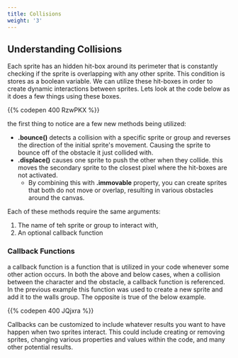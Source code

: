 ```yaml
---
title: Collisions
weight: '3'
---
```

## Understanding Collisions

Each sprite has an hidden hit-box around its perimeter that is constantly checking if the sprite is overlapping with any other sprite. This condition is stores as a boolean variable. We can utilize these hit-boxes in order to create dynamic interactions between sprites. Lets look at the code below as it does a few things using these boxes.  

{{% codepen 400 RzwPKX %}}

the first thing to notice are a few new methods being utilized:

* **.bounce()** detects a collision with a specific sprite or group and reverses the direction of the initial sprite's movement. Causing the sprite to bounce off of the obstacle it just collided with. 
* **.displace()** causes one sprite to push the other when they collide. this moves the secondary sprite to the closest pixel where the hit-boxes are not activated.  
    * By combining this with **.immovable** property, you can create sprites that both do not move or overlap, resulting in various obstacles around the canvas. 

Each of these methods require the same arguments:

1. The name of teh sprite or group to interact with,
2. An optional callback function

### Callback Functions

a callback function is a function that is utilized in your code whenever some other action occurs. In both the above and below cases, when a collision between the character and the obstacle, a callback function is referenced. In the previous example this function was used to create a new sprite and add it to the walls group. The opposite is true of the below example.

{{% codepen 400 JQjxra %}}

Callbacks can be customized to include whatever results you want to have happen when two sprites interact. This could include creating or removing sprites, changing various properties and values within the code, and many other potential results.
